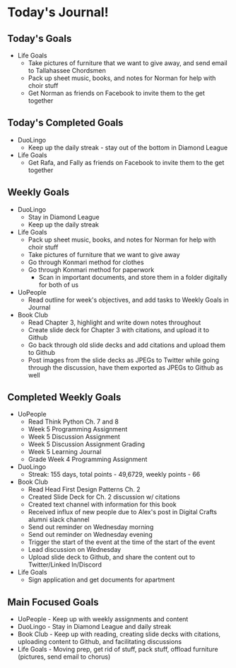 # Today's Journal!

## Today's Goals

- Life Goals
  - Take pictures of furniture that we want to give away, and send email to Tallahassee Chordsmen
  - Pack up sheet music, books, and notes for Norman for help with choir stuff
  - Get Norman as friends on Facebook to invite them to the get together

## Today's Completed Goals

- DuoLingo
  - Keep up the daily streak - stay out of the bottom in Diamond League
- Life Goals
  - Get Rafa, and Fally as friends on Facebook to invite them to the get together

## Weekly Goals

- DuoLingo
  - Stay in Diamond League
  - Keep up the daily streak
- Life Goals
  - Pack up sheet music, books, and notes for Norman for help with choir stuff
  - Take pictures of furniture that we want to give away
  - Go through Konmari method for clothes
  - Go through Konmari method for paperwork
    - Scan in important documents, and store them in a folder digitally for both of us
- UoPeople
  - Read outline for week's objectives, and add tasks to Weekly Goals in Journal
- Book Club
  - Read Chapter 3, highlight and write down notes throughout
  - Create slide deck for Chapter 3 with citations, and upload it to Github
  - Go back through old slide decks and add citations and upload them to Github
  - Post images from the slide decks as JPEGs to Twitter while going through the discussion, have them exported as JPEGs to Github as well

## Completed Weekly Goals

- UoPeople
  - Read Think Python Ch. 7 and 8
  - Week 5 Programming Assignment
  - Week 5 Discussion Assignment
  - Week 5 Discussion Assignment Grading
  - Week 5 Learning Journal
  - Grade Week 4 Programming Assignment
- DuoLingo
  - Streak: 155 days, total points - 49,6729, weekly points - 66
- Book Club
  - Read Head First Design Patterns Ch. 2
  - Created Slide Deck for Ch. 2 discussion w/ citations
  - Created text channel with information for this book
  - Received influx of new people due to Alex's post in Digital Crafts alumni slack channel
  - Send out reminder on Wednesday morning
  - Send out reminder on Wednesday evening
  - Trigger the start of the event at the time of the start of the event
  - Lead discussion on Wednesday
  - Upload slide deck to Github, and share the content out to Twitter/Linked In/Discord
- Life Goals
  - Sign application and get documents for apartment

## Main Focused Goals

- UoPeople - Keep up with weekly assignments and content
- DuoLingo - Stay in Diamond League and daily streak
- Book Club - Keep up with reading, creating slide decks with citations, uploading content to Github, and facilitating discussions
- Life Goals - Moving prep, get rid of stuff, pack stuff, offload furniture (pictures, send email to chorus)
